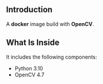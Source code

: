 
## Introduction

A **docker** image build with **OpenCV**.


## What Is Inside

It includes the following components:

* Python 3.10
* OpenCV 4.7


